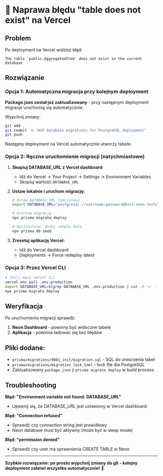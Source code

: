 # 🔧 Naprawa błędu "table does not exist" na Vercel

## Problem
Po deployment na Vercel widzisz błąd:
```
The table `public.AggregatedItem` does not exist in the current database
```

## Rozwiązanie

### Opcja 1: Automatyczna migracja przy kolejnym deployment
**Package.json został już zaktualizowany** - przy następnym deployment migracje uruchomią się automatycznie.

Wypchnij zmiany:
```bash
git add .
git commit -m "Add database migrations for PostgreSQL deployment"
git push
```

Następny deployment na Vercel automatycznie utworzy tabele.

### Opcja 2: Ręczne uruchomienie migracji (natychmiastowe)

1. **Skopiuj DATABASE_URL z Vercel dashboard**
   - Idź do Vercel → Your Project → Settings → Environment Variables
   - Skopiuj wartość `DATABASE_URL`

2. **Ustaw lokalnie i uruchom migrację:**
   ```bash
   # Ustaw DATABASE_URL tymczasowo
   export DATABASE_URL="postgresql://username:password@host.neon.tech/database?sslmode=require"
   
   # Uruchom migrację
   npx prisma migrate deploy
   
   # Opcjonalnie: dodaj sample data
   npx prisma db seed
   ```

3. **Zresetuj aplikację Vercel:**
   - Idź do Vercel dashboard
   - Deployments → Force redeploy latest

### Opcja 3: Przez Vercel CLI
```bash
# Jeśli masz vercel CLI
vercel env pull .env.production
export DATABASE_URL=$(grep DATABASE_URL .env.production | cut -d '=' -f2)
npx prisma migrate deploy
```

## Weryfikacja
Po uruchomieniu migracji sprawdź:
1. **Neon Dashboard** - powinny być widoczne tabele
2. **Aplikacja** - powinna ładować się bez błędów

## Pliki dodane:
- `prisma/migrations/0001_init/migration.sql` - SQL do utworzenia tabel
- `prisma/migrations/migration_lock.toml` - lock file dla PostgreSQL
- Zaktualizowany `package.json` z `prisma migrate deploy` w build process

## Troubleshooting

**Błąd: "Environment variable not found: DATABASE_URL"**
- Upewnij się, że DATABASE_URL jest ustawiony w Vercel dashboard

**Błąd: "Connection refused"**
- Sprawdź czy connection string jest prawidłowy
- Neon database musi być aktywny (może być w sleep mode)

**Błąd: "permission denied"**
- Sprawdź czy user ma uprawnienia CREATE TABLE w Neon

---

**Szybkie rozwiązanie: po prostu wypchnij zmiany do git - kolejny deployment załatwi wszystko automatycznie!** 🚀